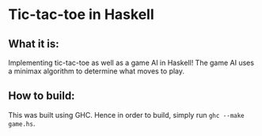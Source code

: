 Tic-tac-toe in Haskell
======================

What it is:
-----------

Implementing tic-tac-toe as well as a game AI in Haskell! The game AI uses a
minimax algorithm to determine what moves to play.

How to build:
-------------

This was built using GHC. Hence in order to build, simply run `ghc --make game.hs`.
